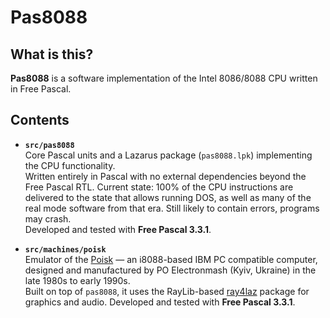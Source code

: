 # Pas8088

## What is this?

**Pas8088** is a software implementation of the Intel 8086/8088 CPU written in Free Pascal.

## Contents

- **`src/pas8088`**  
  Core Pascal units and a Lazarus package (`pas8088.lpk`) implementing the CPU functionality.  
  Written entirely in Pascal with no external dependencies beyond the Free Pascal RTL.
  Current state: 100% of the CPU instructions are delivered to the state that allows running DOS, as well as many of the real mode software from that era. Still likely to contain errors, programs may crash.  
  Developed and tested with **Free Pascal 3.3.1**.

- **`src/machines/poisk`**  
  Emulator of the [Poisk](https://en.wikipedia.org/wiki/Poisk_%28computer%29) — an i8088-based IBM PC compatible computer, designed and manufactured by PO Electronmash (Kyiv, Ukraine) in the late 1980s to early 1990s.  
  Built on top of `pas8088`, it uses the RayLib-based [ray4laz](https://github.com/GuvaCode/ray4laz) package for graphics and audio.
  Developed and tested with **Free Pascal 3.3.1**.
